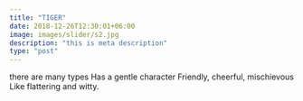 ```yaml
---
title: "TIGER"
date: 2018-12-26T12:30:01+06:00
image: images/slider/s2.jpg
description: "this is meta description"
type: "post"
---
```


there are many types Has a gentle character Friendly, cheerful, mischievous Like flattering and witty. 
